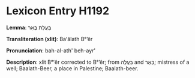 # Lexicon Entry H1192

**Lemma**: בַּעֲלַת בְּאֵר

**Transliteration (xlit)**: Baʻălath Bᵉʼêr

**Pronunciation**: bah-al-ath' beh-ayr'

**Description**:
xlit Bᵉʻêr corrected to Bᵉʼêr; from בַּעֲלָה and בְּאֵר; mistress of a well; Baalath-Beer, a place in Palestine; Baalath-beer.
